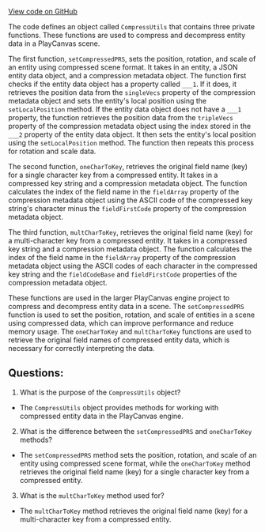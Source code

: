 [View code on GitHub](https://github.com/playcanvas/engine/src/scene/compress/compress-utils.js)

The code defines an object called `CompressUtils` that contains three private functions. These functions are used to compress and decompress entity data in a PlayCanvas scene. 

The first function, `setCompressedPRS`, sets the position, rotation, and scale of an entity using compressed scene format. It takes in an entity, a JSON entity data object, and a compression metadata object. The function first checks if the entity data object has a property called `___1`. If it does, it retrieves the position data from the `singleVecs` property of the compression metadata object and sets the entity's local position using the `setLocalPosition` method. If the entity data object does not have a `___1` property, the function retrieves the position data from the `tripleVecs` property of the compression metadata object using the index stored in the `___2` property of the entity data object. It then sets the entity's local position using the `setLocalPosition` method. The function then repeats this process for rotation and scale data.

The second function, `oneCharToKey`, retrieves the original field name (key) for a single character key from a compressed entity. It takes in a compressed key string and a compression metadata object. The function calculates the index of the field name in the `fieldArray` property of the compression metadata object using the ASCII code of the compressed key string's character minus the `fieldFirstCode` property of the compression metadata object.

The third function, `multCharToKey`, retrieves the original field name (key) for a multi-character key from a compressed entity. It takes in a compressed key string and a compression metadata object. The function calculates the index of the field name in the `fieldArray` property of the compression metadata object using the ASCII codes of each character in the compressed key string and the `fieldCodeBase` and `fieldFirstCode` properties of the compression metadata object.

These functions are used in the larger PlayCanvas engine project to compress and decompress entity data in a scene. The `setCompressedPRS` function is used to set the position, rotation, and scale of entities in a scene using compressed data, which can improve performance and reduce memory usage. The `oneCharToKey` and `multCharToKey` functions are used to retrieve the original field names of compressed entity data, which is necessary for correctly interpreting the data.
## Questions: 
 1. What is the purpose of the `CompressUtils` object?
- The `CompressUtils` object provides methods for working with compressed entity data in the PlayCanvas engine.

2. What is the difference between the `setCompressedPRS` and `oneCharToKey` methods?
- The `setCompressedPRS` method sets the position, rotation, and scale of an entity using compressed scene format, while the `oneCharToKey` method retrieves the original field name (key) for a single character key from a compressed entity.

3. What is the `multCharToKey` method used for?
- The `multCharToKey` method retrieves the original field name (key) for a multi-character key from a compressed entity.
